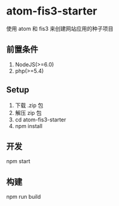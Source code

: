 # atom-fis3-starter

使用 atom 和 fis3 来创建网站应用的种子项目

## 前置条件

1. NodeJS(>=6.0)
2. php(>=5.4)

## Setup

1. 下载 .zip 包
2. 解压 zip 包
3. cd atom-fis3-starter
4. npm install

## 开发

npm start

## 构建

npm run build


